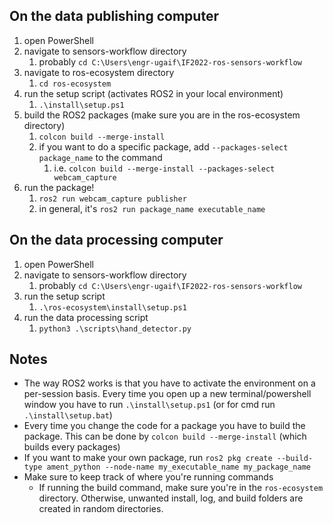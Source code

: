 
## On the data publishing computer
1. open PowerShell
2. navigate to sensors-workflow directory
	1. probably `cd C:\Users\engr-ugaif\IF2022-ros-sensors-workflow`
2. navigate to ros-ecosystem directory
	1. `cd ros-ecosystem`
3. run the setup script (activates ROS2 in your local environment)
	1. `.\install\setup.ps1`
4. build the ROS2 packages (make sure you are in the ros-ecosystem directory)
	1. `colcon build --merge-install`
	2. if you want to do a specific package, add `--packages-select package_name` to the command
		1. i.e. `colcon build --merge-install --packages-select webcam_capture`
5. run the package!
	1. `ros2 run webcam_capture publisher`
	2. in general, it's `ros2 run package_name executable_name`

## On the data processing computer
1. open PowerShell
2. navigate to sensors-workflow directory
	1. probably `cd C:\Users\engr-ugaif\IF2022-ros-sensors-workflow`
3. run the setup script 
	1. `.\ros-ecosystem\install\setup.ps1`
4. run the data processing script
	1. `python3 .\scripts\hand_detector.py`

## Notes
- The way ROS2 works is that you have to activate the environment on a per-session basis. Every time you open up a new terminal/powershell window you have to run `.\install\setup.ps1` (or for cmd run `.\install\setup.bat`)
- Every time you change the code for a package you have to build the package. This can be done by `colcon build --merge-install` (which builds every packages)
- If you want to make your own package, run `ros2 pkg create --build-type ament_python --node-name my_executable_name my_package_name`
- Make sure to keep track of where you're running commands
	- If running the build command, make sure you're in the `ros-ecosystem` directory. Otherwise, unwanted install, log, and build folders are created in random directories.
